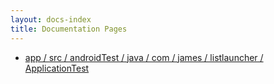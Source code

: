 ```yaml
---
layout: docs-index
title: Documentation Pages
---
```

- [app / src / androidTest / java / com / james / listlauncher / ApplicationTest](app/src/androidTest/java/com/james/listlauncher/ApplicationTest)
